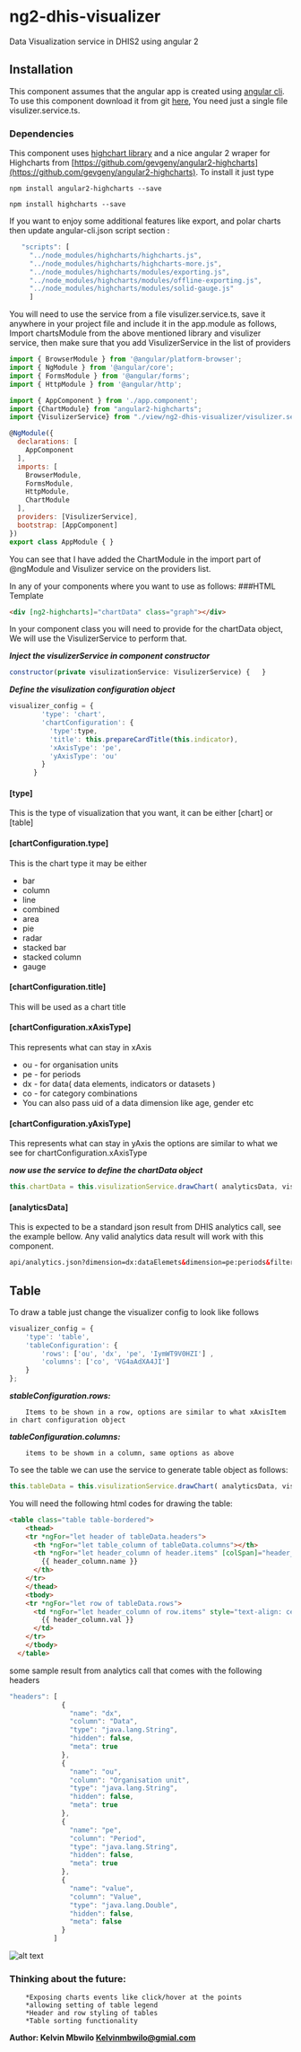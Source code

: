 # ng2-dhis-visualizer
Data Visualization service in DHIS2 using angular 2

## Installation
This component assumes that the angular app is created using [angular cli](https://cli.angular.io/).
To use this component download it from git [here](https://github.com/hisptz/ng2-dhis-visualizer), You need just a single file visulizer.service.ts.
 
### Dependencies
This component uses [highchart library](http://www.highcharts.com/)  and a nice angular 2 wraper for Highcharts from 
[https://github.com/gevgeny/angular2-highcharts](https://github.com/gevgeny/angular2-highcharts). To install it just type

```shell
npm install angular2-highcharts --save 

npm install highcharts --save
```

If you want to enjoy some additional features like export, and polar charts then 
update angular-cli.json script section :

```javascript
   "scripts": [
     "../node_modules/highcharts/highcharts.js",
     "../node_modules/highcharts/highcharts-more.js",
     "../node_modules/highcharts/modules/exporting.js",
     "../node_modules/highcharts/modules/offline-exporting.js",
     "../node_modules/highcharts/modules/solid-gauge.js"
     ]
```
     
You will need to use the service from a file visulizer.service.ts, save it anywhere in your project file
and include it in the app.module as follows, Import chartsModule from the above mentioned library and 
visulizer service, then make sure that you add VisulizerService in the list of 
providers

```javascript
import { BrowserModule } from '@angular/platform-browser';
import { NgModule } from '@angular/core';
import { FormsModule } from '@angular/forms';
import { HttpModule } from '@angular/http';

import { AppComponent } from './app.component';
import {ChartModule} from "angular2-highcharts";
import {VisulizerService} from "./view/ng2-dhis-visualizer/visulizer.service";

@NgModule({
  declarations: [
    AppComponent
  ],
  imports: [
    BrowserModule,
    FormsModule,
    HttpModule,
    ChartModule
  ],
  providers: [VisulizerService],
  bootstrap: [AppComponent]
})
export class AppModule { }

```

You can see that I have added the ChartModule in the import part of @ngModule and Visulizer service
 on the providers list.

In any of your components where you want to use as follows:
###HTML Template
```html
<div [ng2-highcharts]="chartData" class="graph"></div>
```
In your component class you will need to provide for the chartData object, We will use
the VisulizerService to perform that.

**_Inject the visulizerService in component constructor_**
 
 ```javascript
 constructor(private visulizationService: VisulizerService) {   }
 ```
**_Define the visulization configuration object_**

```javascript
visualizer_config = {
        'type': 'chart',
        'chartConfiguration': {
          'type':type,
          'title': this.prepareCardTitle(this.indicator),
          'xAxisType': 'pe',
          'yAxisType': 'ou'
        }
      }
```
#### [type]
This is the type of visualization that you want, it can be either [chart] or [table]
#### [chartConfiguration.type]
This is the chart type it may be either
* bar
* column
* line
* combined
* area
* pie
* radar
* stacked bar
* stacked column
* gauge

#### [chartConfiguration.title]
This will be used as a chart title
#### [chartConfiguration.xAxisType]
This represents what can stay in xAxis
* ou - for organisation units
* pe - for periods
* dx - for data( data elements, indicators or datasets )
* co - for category combinations
* You can also pass uid of a data dimension like age, gender etc

#### [chartConfiguration.yAxisType]
This represents what can stay in yAxis the options are similar to what we see for
chartConfiguration.xAxisType

**_now use the service to define the chartData object_**
```javascript
this.chartData = this.visulizationService.drawChart( analyticsData, visualizer_config.chartConfiguration );
```
#### [analyticsData]
This is expected to be a standard json result from DHIS analytics call, see the example bellow. Any valid analytics data result will work with this component.

```html
api/analytics.json?dimension=dx:dataElemets&dimension=pe:periods&filter=ou:orgUnits&displayProperty=NAME
```

## Table
To draw a table just change the visualizer config to look like follows
```javascript
visualizer_config = {
    'type': 'table',
    'tableConfiguration': {
        'rows': ['ou', 'dx', 'pe', 'IymWT9V0HZI'] ,
        'columns': ['co', 'VG4aAdXA4JI']
    }
};
```

**_stableConfiguration.rows:_**

        Items to be shown in a row, options are similar to what xAxisItem in chart configuration object
        
**_tableConfiguration.columns:_**

        items to be showm in a column, same options as above 
       
To see the table we can use the service to generate table object as follows:
```javascript
this.tableData = this.visulizationService.drawChart( analyticsData, visualizer_config.tableConfiguration );
```
You will need the following html codes for drawing the table:

```html
<table class="table table-bordered">
    <thead>
    <tr *ngFor="let header of tableData.headers">
      <th *ngFor="let table_column of tableData.columns"></th>
      <th *ngFor="let header_column of header.items" [colSpan]="header_column.span" style="text-align: center">
        {{ header_column.name }}
      </th>
    </tr>
    </thead>
    <tbody>
    <tr *ngFor="let row of tableData.rows">
      <td *ngFor="let header_column of row.items" style="text-align: center;vertical-align: middle" [attr.rowspan]="header_column.row_span">
        {{ header_column.val }}
      </td>
    </tr>
    </tbody>
  </table>
```
some sample result from analytics call that comes with the following headers
```javascript
"headers": [
             {
               "name": "dx",
               "column": "Data",
               "type": "java.lang.String",
               "hidden": false,
               "meta": true
             },
             {
               "name": "ou",
               "column": "Organisation unit",
               "type": "java.lang.String",
               "hidden": false,
               "meta": true
             },
             {
               "name": "pe",
               "column": "Period",
               "type": "java.lang.String",
               "hidden": false,
               "meta": true
             },
             {
               "name": "value",
               "column": "Value",
               "type": "java.lang.Double",
               "hidden": false,
               "meta": false
             }
           ]
```
![alt text](g3898.png "Final result")

### Thinking about the future:
        *Exposing charts events like click/hover at the points
        *allowing setting of table legend
        *Header and row styling of tables
        *Table sorting functionality

**Author: Kelvin Mbwilo <Kelvinmbwilo@gmial.com>**

